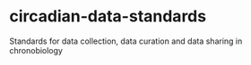 # circadian-data-standards
Standards for data collection, data curation and data sharing in chronobiology
